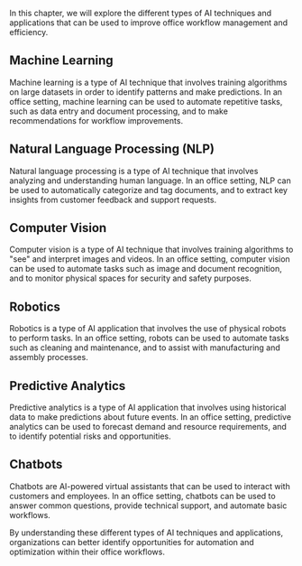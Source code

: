 

In this chapter, we will explore the different types of AI techniques and applications that can be used to improve office workflow management and efficiency.

Machine Learning
----------------

Machine learning is a type of AI technique that involves training algorithms on large datasets in order to identify patterns and make predictions. In an office setting, machine learning can be used to automate repetitive tasks, such as data entry and document processing, and to make recommendations for workflow improvements.

Natural Language Processing (NLP)
---------------------------------

Natural language processing is a type of AI technique that involves analyzing and understanding human language. In an office setting, NLP can be used to automatically categorize and tag documents, and to extract key insights from customer feedback and support requests.

Computer Vision
---------------

Computer vision is a type of AI technique that involves training algorithms to "see" and interpret images and videos. In an office setting, computer vision can be used to automate tasks such as image and document recognition, and to monitor physical spaces for security and safety purposes.

Robotics
--------

Robotics is a type of AI application that involves the use of physical robots to perform tasks. In an office setting, robots can be used to automate tasks such as cleaning and maintenance, and to assist with manufacturing and assembly processes.

Predictive Analytics
--------------------

Predictive analytics is a type of AI application that involves using historical data to make predictions about future events. In an office setting, predictive analytics can be used to forecast demand and resource requirements, and to identify potential risks and opportunities.

Chatbots
--------

Chatbots are AI-powered virtual assistants that can be used to interact with customers and employees. In an office setting, chatbots can be used to answer common questions, provide technical support, and automate basic workflows.

By understanding these different types of AI techniques and applications, organizations can better identify opportunities for automation and optimization within their office workflows.
